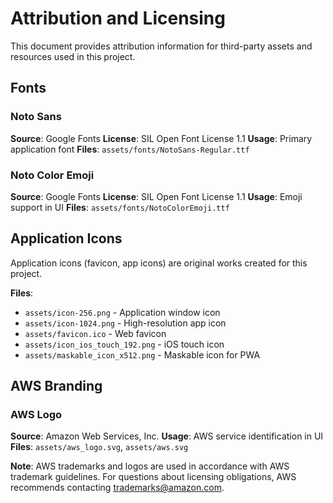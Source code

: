 # Attribution and Licensing

This document provides attribution information for third-party assets and resources used in this project.

## Fonts

### Noto Sans
**Source**: Google Fonts
**License**: SIL Open Font License 1.1
**Usage**: Primary application font
**Files**: `assets/fonts/NotoSans-Regular.ttf`

### Noto Color Emoji
**Source**: Google Fonts
**License**: SIL Open Font License 1.1
**Usage**: Emoji support in UI
**Files**: `assets/fonts/NotoColorEmoji.ttf`

## Application Icons

Application icons (favicon, app icons) are original works created for this project.

**Files**:
- `assets/icon-256.png` - Application window icon
- `assets/icon-1024.png` - High-resolution app icon
- `assets/favicon.ico` - Web favicon
- `assets/icon_ios_touch_192.png` - iOS touch icon
- `assets/maskable_icon_x512.png` - Maskable icon for PWA

## AWS Branding

### AWS Logo
**Source**: Amazon Web Services, Inc.
**Usage**: AWS service identification in UI
**Files**: `assets/aws_logo.svg`, `assets/aws.svg`

**Note**: AWS trademarks and logos are used in accordance with AWS trademark guidelines. For questions about licensing obligations, AWS recommends contacting trademarks@amazon.com.
